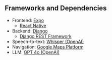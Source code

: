 

## Frameworks and Dependencies

* Frontend: [Expo](https://expo.dev/) 
    * [React Native](https://reactnative.dev/)
* Backend: [Django](https://www.djangoproject.com/)
    * [Django REST Framework](https://www.django-rest-framework.org/)
* Speech-to-text: [Whisper (OpenAI)](https://platform.openai.com/docs/guides/speech-to-text)
* Navigation: [Google Maps Platform](https://mapsplatform.google.com/)
* LLM: [GPT 4o (OpenAI)](https://platform.openai.com/docs/models)
